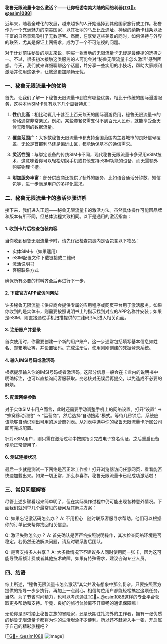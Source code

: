 **秘鲁无限流量卡怎么激活？——让你畅游南美大陆的网络利器[[TG💪+ @esim1088](https://t.me/s/esim1088)]**

近年来，随着全球化的发展，越来越多的人开始选择到其他国家旅行或工作。秘鲁作为一个充满魅力的南美国家，以其壮丽的马丘比丘遗址、神秘的纳斯卡线条以及丰富的自然景观吸引了无数游客。然而，在享受这些美景的同时，如何保持与外界的联系，尤其是保证上网需求，成为了一个不可忽视的问题。

对于计划前往秘鲁的朋友来说，购买一张当地的无限流量卡无疑是最便捷的选择之一。不过，很多初次接触这类服务的人可能会对“秘鲁无限流量卡怎么激活”感到困惑。今天，我们就来详细聊聊这个话题，并分享一些实用的小技巧，帮助大家顺利激活并使用这张卡，让旅途更加顺畅无忧。

### 一、秘鲁无限流量卡的优势

首先，让我们了解一下秘鲁无限流量卡到底有哪些优势。相比于传统的国际漫游服务，这种本地SIM卡具有以下几个显著特点：

1. **性价比高**：相比动辄几十甚至上百元每天的国际漫游费用，秘鲁无限流量卡的价格通常非常亲民。例如，某些套餐仅需支付不到百元人民币，就能享受全天候无限制的数据流量。
   
2. **覆盖范围广**：大多数秘鲁无限流量卡都支持全国范围内主要城市的良好信号覆盖，无论是首都利马还是偏远山区，都能确保基本的通信需求。

3. **灵活性强**：与绑定设备的传统SIM卡不同，现代秘鲁无限流量卡多采用eSIM技术，这意味着你可以轻松切换手机或其他支持eSIM功能的设备，而无需额外购买物理卡槽。

4. **附加服务丰富**：部分供应商还提供了额外的服务，比如语音通话分钟数、短信包等，进一步满足用户的多样化需求。

### 二、秘鲁无限流量卡的激活步骤详解

接下来，我们进入正题——秘鲁无限流量卡的激活方法。虽然具体操作可能因品牌和版本有所不同，但总体流程大致相同。以下是通用的激活指南：

#### 1. 收到卡片后检查包装内容
当你收到秘鲁无限流量卡时，请先仔细检查包裹内是否包含以下物品：
   - 实体SIM卡（如果适用）
   - eSIM配置文件下载链接或二维码
   - 激活说明书
   - 客服联系方式
   
确保所有必要的材料齐全后再进行下一步。

#### 2. 下载官方APP或访问网站
许多秘鲁无限流量卡供应商会提供专属的应用程序或网页平台用于激活服务。如果你收到的是实体卡，则需要按照说明书上的指示找到对应的APP名称并安装；如果是eSIM，则直接通过手机扫描提供的二维码即可进入相关页面。

#### 3. 注册账户并登录
首次使用时，你需要创建一个新的用户账户。这一步通常包括填写基本信息如姓名、邮箱地址等，并设置密码。完成注册后，使用刚刚创建的凭据登录系统。

#### 4. 输入IMSI号码或激活码
根据提示输入你的IMSI号码或者激活码。这部分信息一般会在卡盒内的说明书中明确标注，也可以直接询问客服获取。务必核对无误后再提交，以免造成不必要的麻烦。

#### 5. 配置网络参数
对于实体SIM卡用户而言，此时还需要手动调整手机上的网络设置。打开“设置” -> “蜂窝移动网络” -> “运营商”，然后选择“自动搜索”模式。等待几秒钟后，系统应该能够自动识别出可用的运营商列表。从列表中选中你的秘鲁无限流量卡所属公司即可完成配置。

针对eSIM用户，则只需在激活过程中按照指引完成电子签名认证，之后重启设备便能正常使用了。

#### 6. 测试连接状况
最后一步就是测试一下网络是否正常工作啦！打开浏览器访问任意网页，看看能否快速加载出来。如果一切正常，那么恭喜你，秘鲁无限流量卡已经成功激活啦！

### 三、常见问题解答

尽管上述步骤看起来简单明了，但在实际操作过程中仍可能出现各种意外情况。下面我们就列举几个最常见的疑问及其解决方案：

Q: 如果忘记激活码怎么办？
A: 不用担心，随时联系客服寻求帮助。他们可以根据你的订单记录帮你找回相关信息。

Q: 激活失败怎么办？
A: 首先确认是否严格按照说明操作，其次检查网络环境是否稳定。若仍然无法解决问题，请及时联系售后团队。

Q: 是否支持多人共享？
A: 大多数情况下不建议多人同时使用同一张卡，因为这可能导致超额计费或者其他技术故障。如果有特殊需求，建议咨询专业人员。

### 四、结语

综上所述，“秘鲁无限流量卡怎么激活”其实并没有想象中那么复杂。只要按照官方提供的指导一步步执行，再加上一点耐心，相信每位用户都能轻松搞定这项任务。当然，为了节省时间精力，也可以考虑通过[TG💪+ @esim1088](https://t.me/s/esim1088)这样的专业平台获取更多帮助和支持。毕竟，良好的旅行体验离不开顺畅的通讯保障嘛！

无论你是即将踏上秘鲁之旅的冒险家，还是长期驻扎海外的工作者，拥有一张优质的秘鲁无限流量卡都将为你的生活增添不少便利。所以还不赶紧入手一张，开启属于自己的精彩旅程吧？

[[TG💪+ @esim1088](https://t.me/s/esim1088) ![Image](https://i.postimg.cc/4NQfJmqS/Snipaste-2025-05-13-00-14-12.png)]